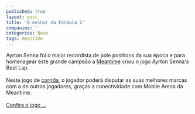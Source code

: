 ```yaml
---
published: true
layout: post
title: 'O melhor da Fórmula 1'
companies: ''
categories: News
tags: meantime
---
```

Ayrton Senna foi o maior recordista de pole positions da sua &eacute;poca e para homenagear este grande campe&atilde;o a <a href="{{ site.baseurl }}/index.php?p=cl&amp;t=19&amp;idd=41">Meantime</a>
 criou o jogo Ayrton Senna's Best Lap.<br /><br />Neste jogo de <a href="{{ site.baseurl }}/index.php?p=cl&amp;t=19&amp;idc=5">corrida,</a>
 o jogador poder&aacute; disputar as suas melhores marcas com a de outros jogadores, gra&ccedil;as a conectividade com Mobile Arena da Meantime.<br /><br /><a href="{{ site.baseurl }}/index.php?p=c&amp;id=355">Confira o jogo ...</a>

